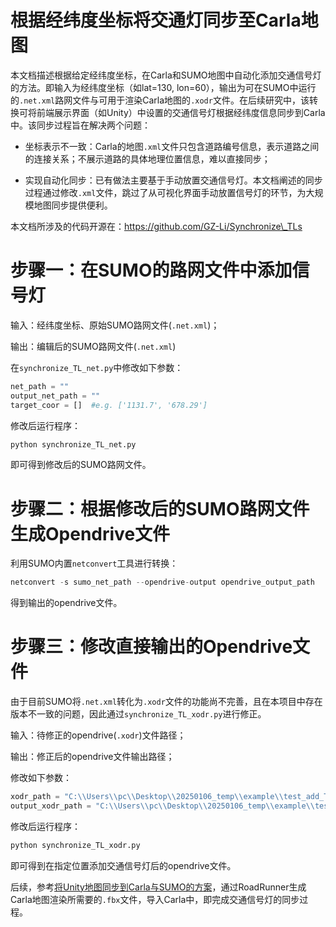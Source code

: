 # 根据经纬度坐标将交通灯同步至Carla地图

本文档描述根据给定经纬度坐标，在Carla和SUMO地图中自动化添加交通信号灯的方法。即输入为经纬度坐标（如lat=130, lon=60），输出为可在SUMO中运行的`.net.xml`路网文件与可用于渲染Carla地图的`.xodr`文件。在后续研究中，该转换可将前端展示界面（如Unity）中设置的交通信号灯根据经纬度信息同步到Carla中。该同步过程旨在解决两个问题：

* 坐标表示不一致：Carla的地图`.xml`文件只包含道路编号信息，表示道路之间的连接关系；不展示道路的具体地理位置信息，难以直接同步；

* 实现自动化同步：已有做法主要基于手动放置交通信号灯。本文档阐述的同步过程通过修改`.xml`文件，跳过了从可视化界面手动放置信号灯的环节，为大规模地图同步提供便利。

本文档所涉及的代码开源在：https://github.com/GZ-Li/Synchronize\_TLs

# 步骤一：在SUMO的路网文件中添加信号灯

输入：经纬度坐标、原始SUMO路网文件(`.net.xml`)；

输出：编辑后的SUMO路网文件(`.net.xml`)

在`synchronize_TL_net.py`中修改如下参数：

```python
net_path = ""
output_net_path = ""
target_coor = []  #e.g. ['1131.7', '678.29']
```

修改后运行程序：

```python
python synchronize_TL_net.py
```

即可得到修改后的SUMO路网文件。



# 步骤二：根据修改后的SUMO路网文件生成Opendrive文件

利用SUMO内置`netconvert`工具进行转换：

```python
netconvert -s sumo_net_path --opendrive-output opendrive_output_path
```

得到输出的opendrive文件。



# 步骤三：修改直接输出的Opendrive文件

由于目前SUMO将`.net.xml`转化为`.xodr`文件的功能尚不完善，且在本项目中存在版本不一致的问题，因此通过`synchronize_TL_xodr.py`进行修正。

输入：待修正的opendrive(`.xodr`)文件路径；

输出：修正后的opendrive文件输出路径；

修改如下参数：

```python
xodr_path = "C:\\Users\\pc\\Desktop\\20250106_temp\\example\\test_add_TLs_0108_case1.xodr"
output_xodr_path = "C:\\Users\\pc\\Desktop\\20250106_temp\\example\\test_add_TLs_0108_case1_modified.xodr"
```

修改后运行程序：

```python
python synchronize_TL_xodr.py
```

即可得到在指定位置添加交通信号灯后的opendrive文件。



后续，参考[将Unity地图同步到Carla与SUMO的方案](https://scn8jxylm0ia.feishu.cn/wiki/SDQQwZ9XUiYUcfkE5EKcVYugnHb)，通过RoadRunner生成Carla地图渲染所需要的`.fbx`文件，导入Carla中，即完成交通信号灯的同步过程。
